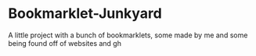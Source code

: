 # Bookmarklet-Junkyard
A little project with a bunch of bookmarklets, some made by me and some being found off of websites and gh
